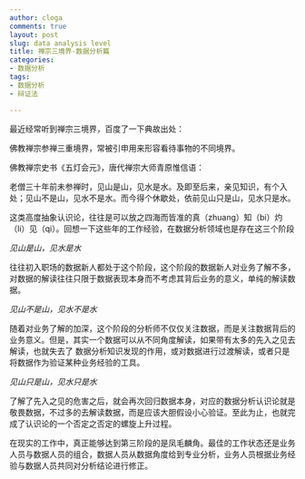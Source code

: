 ```yaml
---
author: cloga
comments: true
layout: post
slug: data analysis level
title: 禅宗三境界-数据分析篇
categories:
- 数据分析
tags:
- 数据分析
- 辩证法

---
```


最近经常听到禅宗三境界，百度了一下典故出处：

佛教禅宗参禅三重境界，常被引申用来形容看待事物的不同境界。

佛教禅宗史书《五灯会元》，唐代禅宗大师青原惟信语：

老僧三十年前未参禅时，见山是山，见水是水。及即至后来，亲见知识，有个入处；见山不是山，见水不是水。而今得个休歇处，依前见山只是山，见水只是水。

这类高度抽象认识论，往往是可以放之四海而皆准的真（zhuang）知（bi）灼（li）见（qi）。回想一下这些年的工作经验，在数据分析领域也是存在这三个阶段

*见山是山，见水是水*

往往初入职场的数据新人都处于这个阶段，这个阶段的数据新人对业务了解不多，对数据的解读往往只限于数据表现本身而不考虑其背后业务的意义，单纯的解读数据。

*见山不是山，见水不是水*

随着对业务了解的加深，这个阶段的分析师不仅仅关注数据，而是关注数据背后的业务意义。但是，其实一个数据可以从不同角度解读，如果带有太多的先入之见去解读，也就失去了 数据分析知识发现的作用，或对数据进行过渡解读，或者只是将数据作为验证某种业务经验的工具。

*见山只是山，见水只是水*

了解了先入之见的危害之后，就会再次回归数据本身，对应的数据分析认识论就是敬畏数据，不过多的去解读数据，而是应该大胆假设小心验证。至此为止，也就完成了认识论的一个否定之否定的螺旋上升过程。

在现实的工作中，真正能够达到第三阶段的是凤毛麟角。最佳的工作状态还是业务人员与数据人员的组合，数据人员从数据角度给到专业分析，业务人员根据业务经验与数据人员共同对分析结论进行修正。